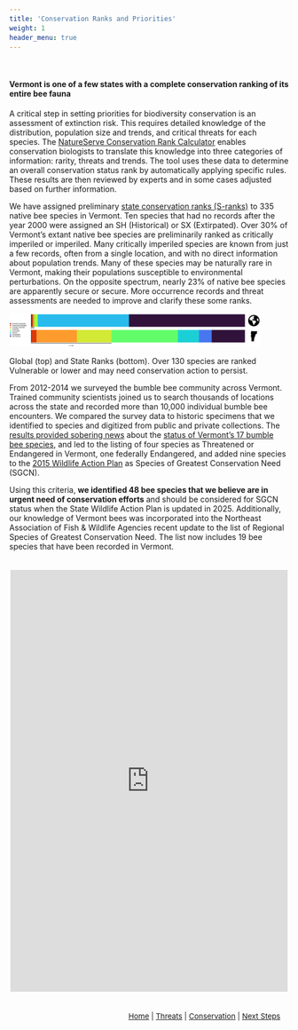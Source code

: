 ```yaml
---
title: 'Conservation Ranks and Priorities'
weight: 1
header_menu: true
---
```

<br>
<div class="lead">
<h4>
Vermont is one of a few states with a complete conservation ranking of its entire bee fauna
</h4>
</div>

A critical step in setting priorities for biodiversity conservation is an assessment of extinction risk. This requires detailed knowledge of the distribution, population size and trends, and critical threats for each species. The <a href="https://www.natureserve.org/products/conservation-rank-calculator" target="blank_"><u>NatureServe Conservation Rank Calculator</u></a> enables conservation biologists to translate this knowledge into three categories of information: rarity, threats and trends. The tool uses these data to determine an overall conservation status rank by automatically applying specific rules. These results are then reviewed by experts and in some cases adjusted based on further information.

We have assigned preliminary <a href="https://vtfishandwildlife.com/sites/fishandwildlife/files/documents/Learn%20More/Library/REPORTS%20AND%20DOCUMENTS/NONGAME%20AND%20NATURAL%20HERITAGE/ENDANGERED%2C%20THREATENED%20AND%20RARE%20SPECIES%20LISTS/Explanation-of-Legal-Status-and-Information-Ranks.pdf" target="blank_"><u>state conservation ranks (S-ranks)</u></a> to 335 native bee species in Vermont. Ten species that had no records after the year 2000 were assigned an SH (Historical) or SX (Extirpated). Over 30% of Vermont’s extant native bee species are preliminarily ranked as critically imperiled or imperiled. Many critically imperiled species are known from just a few records, often from a single location, and with no direct information about population trends. Many of these species may be naturally rare in Vermont, making their populations susceptible to environmental perturbations. On the opposite spectrum, nearly 23% of native bee species are apparently secure or secure. More occurrence records and threat assessments are needed to improve and clarify these some ranks.

<img src="images/Bee_State_Global.png" alt="S_ranks_G_ranks_VT_bees.png" style="width: 90%; height=12.15%">
<p class="caption">Global (top) and State Ranks (bottom). Over 130 species are ranked Vulnerable or lower and may need conservation action to persist.</p>

From 2012-2014 we surveyed the bumble bee community across Vermont. Trained community scientists joined us to search thousands of locations across the state and recorded more than 10,000 individual bumble bee encounters. We compared the survey data to historic specimens that we identified to species and digitized from public and private collections. The <a href=”https://vtecostudies.org/blog/study-reveals-striking-decline-of-vermonts-bumble-bees/” target=”blank_”>results provided sobering news</a> about the <a href= “https://val.vtecostudies.org/projects/bumble-bee-atlas/species/ target=”blank_””>status of Vermont’s 17 bumble bee species</a>, and led to the listing of four species as Threatened or Endangered in Vermont, one federally Endangered, and added nine species to the <a href=”https://vtfishandwildlife.com/about-us/budget-and-planning/wildlife-action-plan” target=”blank_”>2015 Wildlife Action Plan</a> as Species of Greatest Conservation Need (SGCN). 

Using this criteria, <b>we identified 48 bee species that we believe are in urgent need of conservation efforts</b> and should be considered for SGCN status when the State Wildlife Action Plan is updated in 2025. Additionally, our knowledge of Vermont bees was incorporated into the Northeast Association of Fish & Wildlife Agencies recent update to the list of Regional Species of Greatest Conservation Need. The list now includes 19 bee species that have been recorded in Vermont.

<div class = "row" style="display: flex; justify-content: center;">
<div class="col-lg-8 h_iframe">
<iframe style="height:760px;max-width:750px;min-width:500px;padding:20px;" src="https://missions.vtatlasoflife.org/Watchlist_table.html" frameBorder="0" allowtransparency="true">
</iframe>
</div>
</div>

<p style="font-size: 10pt; text-align: right; margin-right: 3%"><a href="https://vtecostudies.github.io/SoBees_LandingPage/">Home</a> | <a href="https://vtecostudies.github.io/SoBees_Threats/">Threats</a> | <a href="https://vtecostudies.github.io/SoBees_Conservation/">Conservation</a> | <a href="https://vtecostudies.github.io/SoBees_Next_Steps/">Next Steps</a></p>
